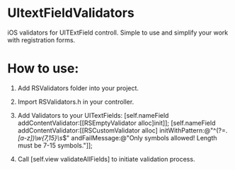UItextFieldValidators
=====================

iOS validators for UITExtField controll. Simple to use and simplify your work with registration forms.

How to use:
===========

1) Add RSValidators folder into your project.
2) Import RSValidators.h in your controller.
3) Add Validators to your UITextFields:
  	[self.nameField addContentValidator:[[RSEmptyValidator alloc]init]];
	[self.nameField addContentValidator:[[RSCustomValidator alloc]
						initWithPattern:@"^(?=.*[a-z])\\w{7,15}\\s*$" 
						andFailMessage:@"Only symbols allowed! Length must be 7-15 symbols."]];	

4) Call [self.view validateAllFields] to initiate validation process.